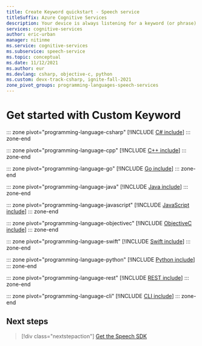```yaml
---
title: Create Keyword quickstart - Speech service
titleSuffix: Azure Cognitive Services
description: Your device is always listening for a keyword (or phrase). When a user speaks the keyword, your device sends their dictation to the cloud, until the user stops speaking. Customizing your keyword is an effective way to differentiate your device and strengthen your branding.
services: cognitive-services
author: eric-urban
manager: nitinme
ms.service: cognitive-services
ms.subservice: speech-service
ms.topic: conceptual
ms.date: 11/12/2021
ms.author: eur
ms.devlang: csharp, objective-c, python
ms.custom: devx-track-csharp, ignite-fall-2021
zone_pivot_groups: programming-languages-speech-services
---
```


# Get started with Custom Keyword

::: zone pivot="programming-language-csharp"
[!INCLUDE [C# include](includes/quickstarts/keyword-recognition/csharp.md)]
::: zone-end

::: zone pivot="programming-language-cpp"
[!INCLUDE [C++ include](includes/quickstarts/keyword-recognition/cpp.md)]
::: zone-end

::: zone pivot="programming-language-go"
[!INCLUDE [Go include](includes/quickstarts/keyword-recognition/go.md)]
::: zone-end

::: zone pivot="programming-language-java"
[!INCLUDE [Java include](includes/quickstarts/keyword-recognition/java.md)]
::: zone-end

::: zone pivot="programming-language-javascript"
[!INCLUDE [JavaScript include](includes/quickstarts/keyword-recognition/javascript.md)]
::: zone-end

::: zone pivot="programming-language-objectivec"
[!INCLUDE [ObjectiveC include](includes/quickstarts/keyword-recognition/objectivec.md)]
::: zone-end

::: zone pivot="programming-language-swift"
[!INCLUDE [Swift include](includes/quickstarts/keyword-recognition/swift.md)]
::: zone-end

::: zone pivot="programming-language-python"
[!INCLUDE [Python include](./includes/quickstarts/keyword-recognition/python.md)]
::: zone-end

::: zone pivot="programming-language-rest"
[!INCLUDE [REST include](includes/quickstarts/keyword-recognition/rest.md)]
::: zone-end

::: zone pivot="programming-language-cli"
[!INCLUDE [CLI include](includes/quickstarts/keyword-recognition/cli.md)]
::: zone-end

## Next steps

> [!div class="nextstepaction"]
> [Get the Speech SDK](speech-sdk.md)
